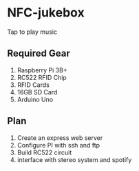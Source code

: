 # NFC-jukebox
Tap to play music

## Required Gear

1) Raspberry Pi 3B+
2) RC522 RFID Chip
3) RFID Cards
4) 16GB SD Card
5) Arduino Uno

## Plan

1) Create an express web server
2) Configure PI with ssh and ftp
3) Build RC522 circuit
4) interface with stereo system and spotify
